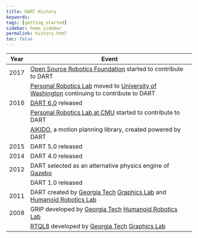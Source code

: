 ```yaml
---
title: DART History
keywords: 
tags: [getting_started]
sidebar: home_sidebar
permalink: history.html
toc: false
---
```


| Year | Event |
|------|-------|
| 2017 | [Open Source Robotics Foundation](https://www.osrfoundation.org/) started to contribute to DART |
|      | [Personal Robotics Lab](http://personalrobotics.cs.washington.edu/) moved to [University of Washington](http://www.washington.edu/) continuing to contribute to DART |
| 2016 | [DART 6.0](https://github.com/dartsim/dart/releases/tag/v6.0.0) released |
|      | [Personal Robotics Lab at CMU](https://personalrobotics.ri.cmu.edu/) started to contribute to DART |
|      | [AIKIDO](https://github.com/personalrobotics/aikido), a motion planning library, created powered by DART |
| 2015 | DART 5.0 released |
| 2014 | DART 4.0 released |
| 2012 | DART selected as an alternative physics engine of [Gazebo](http://www.gazebosim.org/) |
|      | DART 1.0 released |
| 2011 | DART created by [Georgia Tech](http://www.gatech.edu/) [Graphics Lab](http://www.cc.gatech.edu/~karenliu/Home.html) and [Humanoid Robotics Lab](http://www.golems.org/) |
| 2008 | GRIP developed by [Georgia Tech](http://www.gatech.edu/) [Humanoid Robotics Lab](http://www.golems.org/) |
|      | [RTQL8](https://bitbucket.org/karenliu/rtql8) developed by [Georgia Tech](http://www.gatech.edu/) [Graphics Lab](http://www.cc.gatech.edu/~karenliu/Home.html) |
